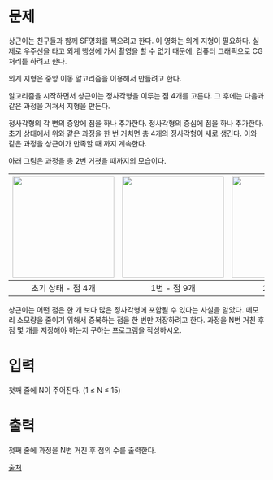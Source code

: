 # 문제

상근이는 친구들과 함께 SF영화를 찍으려고 한다. 이 영화는 외계 지형이 필요하다. 실제로 우주선을 타고 외계 행성에 가서 촬영을 할 수 없기 때문에, 컴퓨터 그래픽으로 CG처리를 하려고 한다.

외계 지형은 중앙 이동 알고리즘을 이용해서 만들려고 한다.

알고리즘을 시작하면서 상근이는 정사각형을 이루는 점 4개를 고른다. 그 후에는 다음과 같은 과정을 거쳐서 지형을 만든다.

정사각형의 각 변의 중앙에 점을 하나 추가한다.
정사각형의 중심에 점을 하나 추가한다.
초기 상태에서 위와 같은 과정을 한 번 거치면 총 4개의 정사각형이 새로 생긴다. 이와 같은 과정을 상근이가 만족할 때 까지 계속한다.

아래 그림은 과정을 총 2번 거쳤을 때까지의 모습이다.

|<img src = "https://upload.acmicpc.net/5e446f0f-613c-4ce0-a626-6b0c2729ed1e/-/preview/" width = "200" height = "200">|<img src = "https://upload.acmicpc.net/65c1bcf1-7d8a-463b-91df-d6cabcc2ceae/-/preview/" width = "200" height = "200">|<img src = "https://upload.acmicpc.net/27b99467-cfdf-4ce3-a0b0-2897747edcf9/-/preview/" width = "200" height = "200">|
|:---:|:---:|:---:|
|초기 상태 - 점 4개|1번 - 점 9개|2번 - 25개|

상근이는 어떤 점은 한 개 보다 많은 정사각형에 포함될 수 있다는 사실을 알았다. 메모리 소모량을 줄이기 위해서 중복하는 점을 한 번만 저장하려고 한다. 과정을 N번 거친 후 점 몇 개를 저장해야 하는지 구하는 프로그램을 작성하시오.

# 입력

첫째 줄에 N이 주어진다. (1 ≤ N ≤ 15)

# 출력

첫째 줄에 과정을 N번 거친 후 점의 수를 출력한다.

[출처](https://www.acmicpc.net/problem/2903)